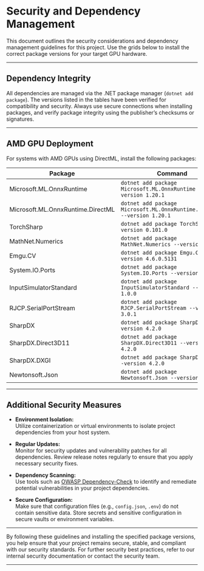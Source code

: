 # Security and Dependency Management

This document outlines the security considerations and dependency management guidelines for this project. Use the grids below to install the correct package versions for your target GPU hardware.

---

## Dependency Integrity

All dependencies are managed via the .NET package manager (`dotnet add package`). The versions listed in the tables have been verified for compatibility and security. Always use secure connections when installing packages, and verify package integrity using the publisher’s checksums or signatures.

---

## AMD GPU Deployment

For systems with AMD GPUs using DirectML, install the following packages:

| **Package**                           | **Command**                                                                                               | **Version**    |
|---------------------------------------|-----------------------------------------------------------------------------------------------------------|----------------|
| Microsoft.ML.OnnxRuntime              | `dotnet add package Microsoft.ML.OnnxRuntime --version 1.20.1`                                              | 1.20.1         |
| Microsoft.ML.OnnxRuntime.DirectML     | `dotnet add package Microsoft.ML.OnnxRuntime.DirectML --version 1.20.1`                                     | 1.20.1         |
| TorchSharp                            | `dotnet add package TorchSharp --version 0.101.0`                                                           | 0.105.0       |
| MathNet.Numerics                      | `dotnet add package MathNet.Numerics --version 5.0.0`                                                       | 5.0.0          |
| Emgu.CV                               | `dotnet add package Emgu.CV --version 4.6.0.5131`                                                           | 4.6.0.5131     |
| System.IO.Ports                       | `dotnet add package System.IO.Ports --version 7.0.0`                                                        | 7.0.0          |
| InputSimulatorStandard                | `dotnet add package InputSimulatorStandard --version 1.0.0`                                                 | 1.0.0          |
| RJCP.SerialPortStream                 | `dotnet add package RJCP.SerialPortStream --version 3.0.1`                                                  | 3.0.1          |
| SharpDX                               | `dotnet add package SharpDX --version 4.2.0`                                                                | 4.2.0          |
| SharpDX.Direct3D11                    | `dotnet add package SharpDX.Direct3D11 --version 4.2.0`                                                     | 4.2.0          |
| SharpDX.DXGI                          | `dotnet add package SharpDX.DXGI --version 4.2.0`                                                           | 4.2.0          |
| Newtonsoft.Json                       | `dotnet add package Newtonsoft.Json --version 13.0.3`                                                       | 13.0.3         |

---

## Additional Security Measures

- **Environment Isolation:**  
  Utilize containerization or virtual environments to isolate project dependencies from your host system.

- **Regular Updates:**  
  Monitor for security updates and vulnerability patches for all dependencies. Review release notes regularly to ensure that you apply necessary security fixes.

- **Dependency Scanning:**  
  Use tools such as [OWASP Dependency-Check](https://owasp.org/www-project-dependency-check/) to identify and remediate potential vulnerabilities in your project dependencies.

- **Secure Configuration:**  
  Make sure that configuration files (e.g., `config.json`, `.env`) do not contain sensitive data. Store secrets and sensitive configuration in secure vaults or environment variables.

---

By following these guidelines and installing the specified package versions, you help ensure that your project remains secure, stable, and compliant with our security standards. For further security best practices, refer to our internal security documentation or contact the security team.

---
